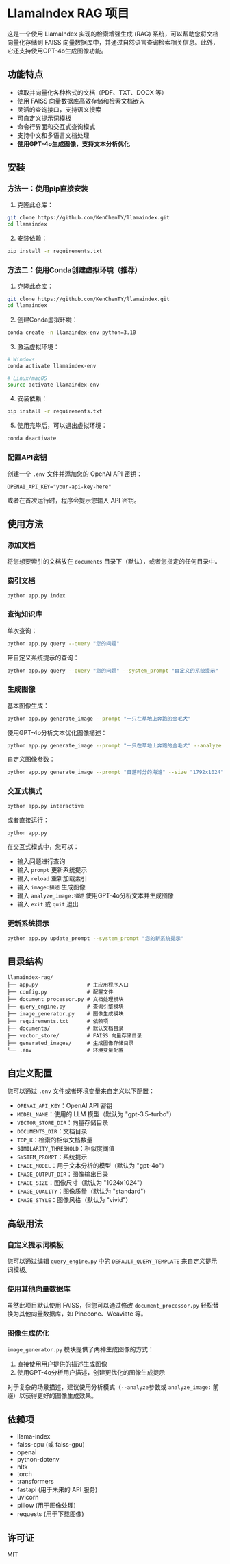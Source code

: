 # LlamaIndex RAG 项目

这是一个使用 LlamaIndex 实现的检索增强生成 (RAG) 系统，可以帮助您将文档向量化存储到 FAISS 向量数据库中，并通过自然语言查询检索相关信息。此外，它还支持使用GPT-4o生成图像功能。

## 功能特点

- 读取并向量化各种格式的文档（PDF、TXT、DOCX 等）
- 使用 FAISS 向量数据库高效存储和检索文档嵌入
- 灵活的查询接口，支持语义搜索
- 可自定义提示词模板
- 命令行界面和交互式查询模式
- 支持中文和多语言文档处理
- **使用GPT-4o生成图像，支持文本分析优化**

## 安装

### 方法一：使用pip直接安装

1. 克隆此仓库：

```bash
git clone https://github.com/KenChenTY/llamaindex.git
cd llamaindex
```

2. 安装依赖：

```bash
pip install -r requirements.txt
```

### 方法二：使用Conda创建虚拟环境（推荐）

1. 克隆此仓库：

```bash
git clone https://github.com/KenChenTY/llamaindex.git
cd llamaindex
```

2. 创建Conda虚拟环境：

```bash
conda create -n llamaindex-env python=3.10
```

3. 激活虚拟环境：

```bash
# Windows
conda activate llamaindex-env

# Linux/macOS
source activate llamaindex-env
```

4. 安装依赖：

```bash
pip install -r requirements.txt
```

5. 使用完毕后，可以退出虚拟环境：

```bash
conda deactivate
```

### 配置API密钥

创建一个 `.env` 文件并添加您的 OpenAI API 密钥：

```
OPENAI_API_KEY="your-api-key-here"
```

或者在首次运行时，程序会提示您输入 API 密钥。

## 使用方法

### 添加文档

将您想要索引的文档放在 `documents` 目录下（默认），或者您指定的任何目录中。

### 索引文档

```bash
python app.py index
```

### 查询知识库

单次查询：

```bash
python app.py query --query "您的问题"
```

带自定义系统提示的查询：

```bash
python app.py query --query "您的问题" --system_prompt "自定义的系统提示"
```

### 生成图像

基本图像生成：

```bash
python app.py generate_image --prompt "一只在草地上奔跑的金毛犬"
```

使用GPT-4o分析文本优化图像描述：

```bash
python app.py generate_image --prompt "一只在草地上奔跑的金毛犬" --analyze
```

自定义图像参数：

```bash
python app.py generate_image --prompt "日落时分的海滩" --size "1792x1024" --quality "hd" --style "natural"
```

### 交互式模式

```bash
python app.py interactive
```

或者直接运行：

```bash
python app.py
```

在交互式模式中，您可以：
- 输入问题进行查询
- 输入 `prompt` 更新系统提示
- 输入 `reload` 重新加载索引
- 输入 `image:描述` 生成图像
- 输入 `analyze_image:描述` 使用GPT-4o分析文本并生成图像
- 输入 `exit` 或 `quit` 退出

### 更新系统提示

```bash
python app.py update_prompt --system_prompt "您的新系统提示"
```

## 目录结构

```
llamaindex-rag/
├── app.py                # 主应用程序入口
├── config.py             # 配置文件
├── document_processor.py # 文档处理模块
├── query_engine.py       # 查询引擎模块
├── image_generator.py    # 图像生成模块
├── requirements.txt      # 依赖项
├── documents/            # 默认文档目录
├── vector_store/         # FAISS 向量存储目录
├── generated_images/     # 生成图像存储目录
└── .env                  # 环境变量配置
```

## 自定义配置

您可以通过 `.env` 文件或者环境变量来自定义以下配置：

- `OPENAI_API_KEY`：OpenAI API 密钥
- `MODEL_NAME`：使用的 LLM 模型（默认为 "gpt-3.5-turbo"）
- `VECTOR_STORE_DIR`：向量存储目录
- `DOCUMENTS_DIR`：文档目录
- `TOP_K`：检索的相似文档数量
- `SIMILARITY_THRESHOLD`：相似度阈值
- `SYSTEM_PROMPT`：系统提示
- `IMAGE_MODEL`：用于文本分析的模型（默认为 "gpt-4o"）
- `IMAGE_OUTPUT_DIR`：图像输出目录
- `IMAGE_SIZE`：图像尺寸（默认为 "1024x1024"）
- `IMAGE_QUALITY`：图像质量（默认为 "standard"）
- `IMAGE_STYLE`：图像风格（默认为 "vivid"）

## 高级用法

### 自定义提示词模板

您可以通过编辑 `query_engine.py` 中的 `DEFAULT_QUERY_TEMPLATE` 来自定义提示词模板。

### 使用其他向量数据库

虽然此项目默认使用 FAISS，但您可以通过修改 `document_processor.py` 轻松替换为其他向量数据库，如 Pinecone、Weaviate 等。

### 图像生成优化

`image_generator.py` 模块提供了两种生成图像的方式：
1. 直接使用用户提供的描述生成图像
2. 使用GPT-4o分析用户描述，创建更优化的图像生成提示

对于复杂的场景描述，建议使用分析模式（`--analyze`参数或 `analyze_image:` 前缀）以获得更好的图像生成效果。

## 依赖项

- llama-index
- faiss-cpu (或 faiss-gpu)
- openai
- python-dotenv
- nltk
- torch
- transformers
- fastapi (用于未来的 API 服务)
- uvicorn
- pillow (用于图像处理)
- requests (用于下载图像)

## 许可证

MIT 